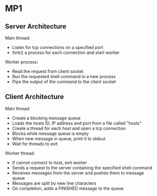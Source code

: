 # MP1

## Server Architecture

Main thread:
- Listen for tcp connections on a specified port
- fork() a process for each connection and start worker

Worker process:
- Read the request from client socket
- Run the requested shell command in a new process
- Pipe the output of the command to the client socket

## Client Architecture

Main thread:
- Create a blocking message queue
- Loads the hosts ID, IP address and port from a file called "hosts"
- Create a thread for each host and open a tcp connection
- Blocks while message queue is empty
- When new message in queue, print it to stdout
- Wait for threads to exit

Worker thread:
- If cannot connect to host, exit worker
- Sends a request to the server containing the specified shell command
- Receives messages from the server and pushes them to message queue
- Messages are split by new line characters
- On completion, adds a FINISHED message to the queue



